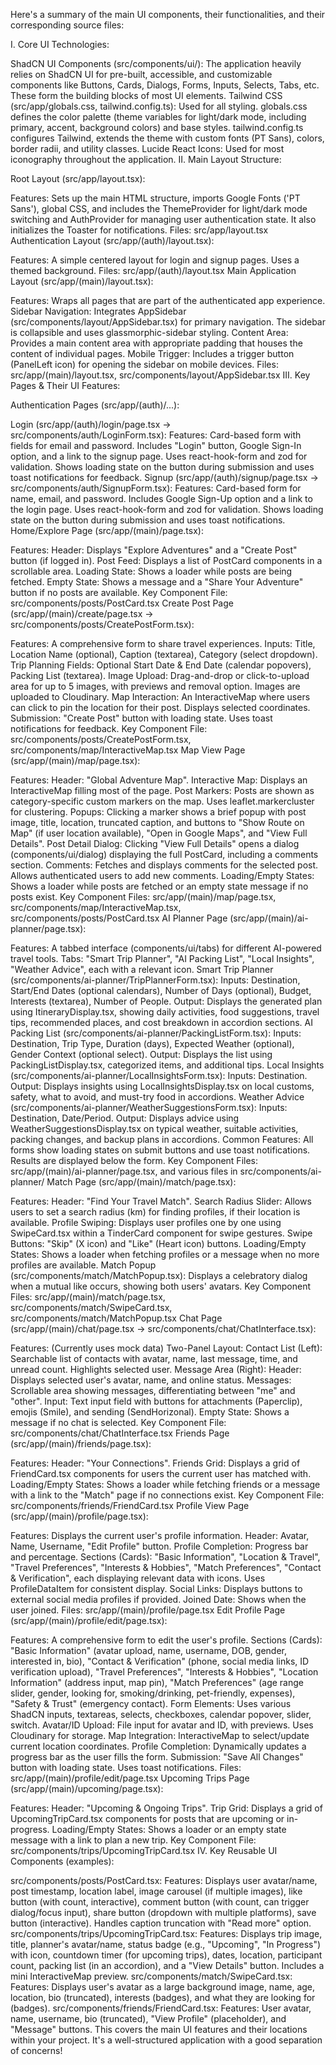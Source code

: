 Here's a summary of the main UI components, their functionalities, and their corresponding source files:

I. Core UI Technologies:

ShadCN UI Components (src/components/ui/): The application heavily relies on ShadCN UI for pre-built, accessible, and customizable components like Buttons, Cards, Dialogs, Forms, Inputs, Selects, Tabs, etc. These form the building blocks of most UI elements.
Tailwind CSS (src/app/globals.css, tailwind.config.ts): Used for all styling. globals.css defines the color palette (theme variables for light/dark mode, including primary, accent, background colors) and base styles. tailwind.config.ts configures Tailwind, extends the theme with custom fonts (PT Sans), colors, border radii, and utility classes.
Lucide React Icons: Used for most iconography throughout the application.
II. Main Layout Structure:

Root Layout (src/app/layout.tsx):

Features: Sets up the main HTML structure, imports Google Fonts ('PT Sans'), global CSS, and includes the ThemeProvider for light/dark mode switching and AuthProvider for managing user authentication state. It also initializes the Toaster for notifications.
Files: src/app/layout.tsx
Authentication Layout (src/app/(auth)/layout.tsx):

Features: A simple centered layout for login and signup pages. Uses a themed background.
Files: src/app/(auth)/layout.tsx
Main Application Layout (src/app/(main)/layout.tsx):

Features: Wraps all pages that are part of the authenticated app experience.
Sidebar Navigation: Integrates AppSidebar (src/components/layout/AppSidebar.tsx) for primary navigation. The sidebar is collapsible and uses glassmorphic-sidebar styling.
Content Area: Provides a main content area with appropriate padding that houses the content of individual pages.
Mobile Trigger: Includes a trigger button (PanelLeft icon) for opening the sidebar on mobile devices.
Files: src/app/(main)/layout.tsx, src/components/layout/AppSidebar.tsx
III. Key Pages & Their UI Features:

Authentication Pages (src/app/(auth)/...):

Login (src/app/(auth)/login/page.tsx -> src/components/auth/LoginForm.tsx):
Features: Card-based form with fields for email and password. Includes "Login" button, Google Sign-In option, and a link to the signup page. Uses react-hook-form and zod for validation. Shows loading state on the button during submission and uses toast notifications for feedback.
Signup (src/app/(auth)/signup/page.tsx -> src/components/auth/SignupForm.tsx):
Features: Card-based form for name, email, and password. Includes Google Sign-Up option and a link to the login page. Uses react-hook-form and zod for validation. Shows loading state on the button during submission and uses toast notifications.
Home/Explore Page (src/app/(main)/page.tsx):

Features:
Header: Displays "Explore Adventures" and a "Create Post" button (if logged in).
Post Feed: Displays a list of PostCard components in a scrollable area.
Loading State: Shows a loader while posts are being fetched.
Empty State: Shows a message and a "Share Your Adventure" button if no posts are available.
Key Component File: src/components/posts/PostCard.tsx
Create Post Page (src/app/(main)/create/page.tsx -> src/components/posts/CreatePostForm.tsx):

Features: A comprehensive form to share travel experiences.
Inputs: Title, Location Name (optional), Caption (textarea), Category (select dropdown).
Trip Planning Fields: Optional Start Date & End Date (calendar popovers), Packing List (textarea).
Image Upload: Drag-and-drop or click-to-upload area for up to 5 images, with previews and removal option. Images are uploaded to Cloudinary.
Map Interaction: An InteractiveMap where users can click to pin the location for their post. Displays selected coordinates.
Submission: "Create Post" button with loading state. Uses toast notifications for feedback.
Key Component File: src/components/posts/CreatePostForm.tsx, src/components/map/InteractiveMap.tsx
Map View Page (src/app/(main)/map/page.tsx):

Features:
Header: "Global Adventure Map".
Interactive Map: Displays an InteractiveMap filling most of the page.
Post Markers: Posts are shown as category-specific custom markers on the map. Uses leaflet.markercluster for clustering.
Popups: Clicking a marker shows a brief popup with post image, title, location, truncated caption, and buttons to "Show Route on Map" (if user location available), "Open in Google Maps", and "View Full Details".
Post Detail Dialog: Clicking "View Full Details" opens a dialog (components/ui/dialog) displaying the full PostCard, including a comments section.
Comments: Fetches and displays comments for the selected post. Allows authenticated users to add new comments.
Loading/Empty States: Shows a loader while posts are fetched or an empty state message if no posts exist.
Key Component Files: src/app/(main)/map/page.tsx, src/components/map/InteractiveMap.tsx, src/components/posts/PostCard.tsx
AI Planner Page (src/app/(main)/ai-planner/page.tsx):

Features: A tabbed interface (components/ui/tabs) for different AI-powered travel tools.
Tabs: "Smart Trip Planner", "AI Packing List", "Local Insights", "Weather Advice", each with a relevant icon.
Smart Trip Planner (src/components/ai-planner/TripPlannerForm.tsx):
Inputs: Destination, Start/End Dates (optional calendars), Number of Days (optional), Budget, Interests (textarea), Number of People.
Output: Displays the generated plan using ItineraryDisplay.tsx, showing daily activities, food suggestions, travel tips, recommended places, and cost breakdown in accordion sections.
AI Packing List (src/components/ai-planner/PackingListForm.tsx):
Inputs: Destination, Trip Type, Duration (days), Expected Weather (optional), Gender Context (optional select).
Output: Displays the list using PackingListDisplay.tsx, categorized items, and additional tips.
Local Insights (src/components/ai-planner/LocalInsightsForm.tsx):
Inputs: Destination.
Output: Displays insights using LocalInsightsDisplay.tsx on local customs, safety, what to avoid, and must-try food in accordions.
Weather Advice (src/components/ai-planner/WeatherSuggestionsForm.tsx):
Inputs: Destination, Date/Period.
Output: Displays advice using WeatherSuggestionsDisplay.tsx on typical weather, suitable activities, packing changes, and backup plans in accordions.
Common Features: All forms show loading states on submit buttons and use toast notifications. Results are displayed below the form.
Key Component Files: src/app/(main)/ai-planner/page.tsx, and various files in src/components/ai-planner/
Match Page (src/app/(main)/match/page.tsx):

Features:
Header: "Find Your Travel Match".
Search Radius Slider: Allows users to set a search radius (km) for finding profiles, if their location is available.
Profile Swiping: Displays user profiles one by one using SwipeCard.tsx within a TinderCard component for swipe gestures.
Swipe Buttons: "Skip" (X icon) and "Like" (Heart icon) buttons.
Loading/Empty States: Shows a loader when fetching profiles or a message when no more profiles are available.
Match Popup (src/components/match/MatchPopup.tsx): Displays a celebratory dialog when a mutual like occurs, showing both users' avatars.
Key Component Files: src/app/(main)/match/page.tsx, src/components/match/SwipeCard.tsx, src/components/match/MatchPopup.tsx
Chat Page (src/app/(main)/chat/page.tsx -> src/components/chat/ChatInterface.tsx):

Features: (Currently uses mock data)
Two-Panel Layout:
Contact List (Left): Searchable list of contacts with avatar, name, last message, time, and unread count. Highlights selected user.
Message Area (Right):
Header: Displays selected user's avatar, name, and online status.
Messages: Scrollable area showing messages, differentiating between "me" and "other".
Input: Text input field with buttons for attachments (Paperclip), emojis (Smile), and sending (SendHorizonal).
Empty State: Shows a message if no chat is selected.
Key Component File: src/components/chat/ChatInterface.tsx
Friends Page (src/app/(main)/friends/page.tsx):

Features:
Header: "Your Connections".
Friends Grid: Displays a grid of FriendCard.tsx components for users the current user has matched with.
Loading/Empty States: Shows a loader while fetching friends or a message with a link to the "Match" page if no connections exist.
Key Component File: src/components/friends/FriendCard.tsx
Profile View Page (src/app/(main)/profile/page.tsx):

Features: Displays the current user's profile information.
Header: Avatar, Name, Username, "Edit Profile" button.
Profile Completion: Progress bar and percentage.
Sections (Cards): "Basic Information", "Location & Travel", "Travel Preferences", "Interests & Hobbies", "Match Preferences", "Contact & Verification", each displaying relevant data with icons. Uses ProfileDataItem for consistent display.
Social Links: Displays buttons to external social media profiles if provided.
Joined Date: Shows when the user joined.
Files: src/app/(main)/profile/page.tsx
Edit Profile Page (src/app/(main)/profile/edit/page.tsx):

Features: A comprehensive form to edit the user's profile.
Sections (Cards): "Basic Information" (avatar upload, name, username, DOB, gender, interested in, bio), "Contact & Verification" (phone, social media links, ID verification upload), "Travel Preferences", "Interests & Hobbies", "Location Information" (address input, map pin), "Match Preferences" (age range slider, gender, looking for, smoking/drinking, pet-friendly, expenses), "Safety & Trust" (emergency contact).
Form Elements: Uses various ShadCN inputs, textareas, selects, checkboxes, calendar popover, slider, switch.
Avatar/ID Upload: File input for avatar and ID, with previews. Uses Cloudinary for storage.
Map Integration: InteractiveMap to select/update current location coordinates.
Profile Completion: Dynamically updates a progress bar as the user fills the form.
Submission: "Save All Changes" button with loading state. Uses toast notifications.
Files: src/app/(main)/profile/edit/page.tsx
Upcoming Trips Page (src/app/(main)/upcoming/page.tsx):

Features:
Header: "Upcoming & Ongoing Trips".
Trip Grid: Displays a grid of UpcomingTripCard.tsx components for posts that are upcoming or in-progress.
Loading/Empty States: Shows a loader or an empty state message with a link to plan a new trip.
Key Component File: src/components/trips/UpcomingTripCard.tsx
IV. Key Reusable UI Components (examples):

src/components/posts/PostCard.tsx:
Features: Displays user avatar/name, post timestamp, location label, image carousel (if multiple images), like button (with count, interactive), comment button (with count, can trigger dialog/focus input), share button (dropdown with multiple platforms), save button (interactive). Handles caption truncation with "Read more" option.
src/components/trips/UpcomingTripCard.tsx:
Features: Displays trip image, title, planner's avatar/name, status badge (e.g., "Upcoming", "In Progress") with icon, countdown timer (for upcoming trips), dates, location, participant count, packing list (in an accordion), and a "View Details" button. Includes a mini InteractiveMap preview.
src/components/match/SwipeCard.tsx:
Features: Displays user's avatar as a large background image, name, age, location, bio (truncated), interests (badges), and what they are looking for (badges).
src/components/friends/FriendCard.tsx:
Features: User avatar, name, username, bio (truncated), "View Profile" (placeholder), and "Message" buttons.
This covers the main UI features and their locations within your project. It's a well-structured application with a good separation of concerns!
